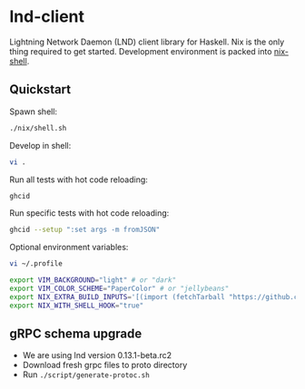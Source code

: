 # lnd-client

Lightning Network Daemon (LND) client library for Haskell. Nix is the only thing required to get started. Development environment is packed into [nix-shell](https://nixos.org/nixos/nix-pills/developing-with-nix-shell.html).

## Quickstart

Spawn shell:

```sh
./nix/shell.sh
```

Develop in shell:

```sh
vi .
```

Run all tests with hot code reloading:

```sh
ghcid
```

Run specific tests with hot code reloading:

```sh
ghcid --setup ":set args -m fromJSON"
```

Optional environment variables:

```sh
vi ~/.profile

export VIM_BACKGROUND="light" # or "dark"
export VIM_COLOR_SCHEME="PaperColor" # or "jellybeans"
export NIX_EXTRA_BUILD_INPUTS='[(import (fetchTarball "https://github.com/21it/ultimate-haskell-ide/tarball/ebfcd25eeac74ba813efa0b5929174cd59c4f4d2") {bundle = "haskell"; withGit = false;})]'
export NIX_WITH_SHELL_HOOK="true"
```

## gRPC schema upgrade

- We are using lnd version 0.13.1-beta.rc2
- Download fresh grpc files to proto directory
- Run `./script/generate-protoc.sh`
